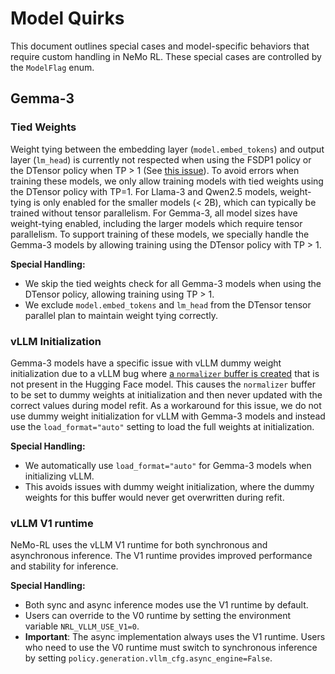 # Model Quirks

This document outlines special cases and model-specific behaviors that require custom handling in NeMo RL. These special cases are controlled by the `ModelFlag` enum.

## Gemma-3

### Tied Weights

Weight tying between the embedding layer (`model.embed_tokens`) and output layer (`lm_head`) is currently not respected when using the FSDP1 policy or the DTensor policy when TP > 1 (See [this issue](https://github.com/NVIDIA-NeMo/RL/issues/227)). To avoid errors when training these models, we only allow training models with tied weights using the DTensor policy with TP=1. For Llama-3 and Qwen2.5 models, weight-tying is only enabled for the smaller models (< 2B), which can typically be trained without tensor parallelism. For Gemma-3, all model sizes have weight-tying enabled, including the larger models which require tensor parallelism. To support training of these models, we specially handle the Gemma-3 models by allowing training using the DTensor policy with TP > 1.

**Special Handling:**
- We skip the tied weights check for all Gemma-3 models when using the DTensor policy, allowing training using TP > 1.
- We exclude `model.embed_tokens` and `lm_head` from the DTensor tensor parallel plan to maintain weight tying correctly.

### vLLM Initialization

Gemma-3 models have a specific issue with vLLM dummy weight initialization due to a vLLM bug where [a `normalizer` buffer is created](https://github.com/vllm-project/vllm/blob/964472b9667508b1d4a7ed92068ff81740ae0036/vllm/model_executor/models/gemma3.py#L372) that is not present in the Hugging Face model. This causes the `normalizer` buffer to be set to dummy weights at initialization and then never updated with the correct values during model refit. As a workaround for this issue, we do not use dummy weight initialization for vLLM with Gemma-3 models and instead use the `load_format="auto"` setting to load the full weights at initialization.

**Special Handling:**
- We automatically use `load_format="auto"` for Gemma-3 models when initializing vLLM.
- This avoids issues with dummy weight initialization, where the dummy weights for this buffer would never get overwritten during refit.

### vLLM V1 runtime

NeMo-RL uses the vLLM V1 runtime for both synchronous and asynchronous inference. The V1 runtime provides improved performance and stability for inference.

**Special Handling:**
- Both sync and async inference modes use the V1 runtime by default.
- Users can override to the V0 runtime by setting the environment variable `NRL_VLLM_USE_V1=0`.
- **Important**: The async implementation always uses the V1 runtime. Users who need to use the V0 runtime must switch to synchronous inference by setting `policy.generation.vllm_cfg.async_engine=False`.

